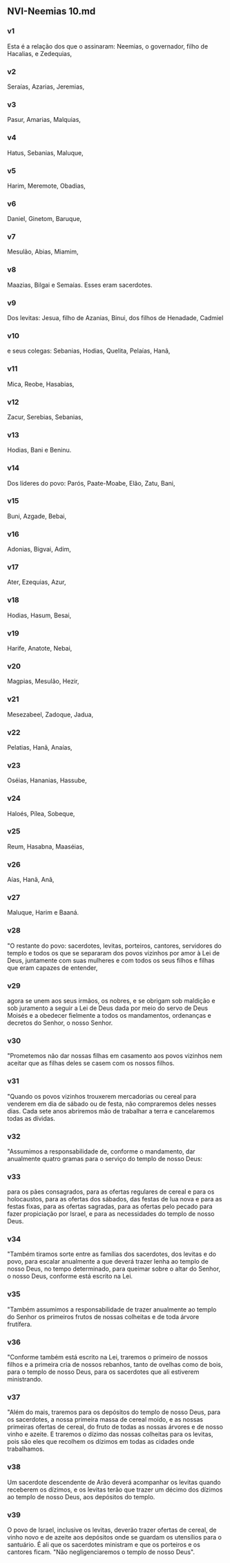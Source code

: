## NVI-Neemias 10.md
### v1
 Esta é a relação dos que o assinaram: Neemias, o governador, filho de Hacalias, e Zedequias,
### v2
 Seraías, Azarias, Jeremias,
### v3
 Pasur, Amarias, Malquias,
### v4
 Hatus, Sebanias, Maluque,
### v5
 Harim, Meremote, Obadias,
### v6
 Daniel, Ginetom, Baruque,
### v7
 Mesulão, Abias, Miamim,
### v8
 Maazias, Bilgai e Semaías. Esses eram sacerdotes.
### v9
 Dos levitas: Jesua, filho de Azanias, Binui, dos filhos de Henadade, Cadmiel
### v10
 e seus colegas: Sebanias, Hodias, Quelita, Pelaías, Hanã,
### v11
 Mica, Reobe, Hasabias,
### v12
 Zacur, Serebias, Sebanias,
### v13
 Hodias, Bani e Beninu.
### v14
 Dos líderes do povo: Parós, Paate-Moabe, Elão, Zatu, Bani,
### v15
 Buni, Azgade, Bebai,
### v16
 Adonias, Bigvai, Adim,
### v17
 Ater, Ezequias, Azur,
### v18
 Hodias, Hasum, Besai,
### v19
 Harife, Anatote, Nebai,
### v20
 Magpias, Mesulão, Hezir,
### v21
 Mesezabeel, Zadoque, Jadua,
### v22
 Pelatias, Hanã, Anaías,
### v23
 Oséias, Hananias, Hassube,
### v24
 Haloés, Pílea, Sobeque,
### v25
 Reum, Hasabna, Maaséias,
### v26
 Aías, Hanã, Anã,
### v27
 Maluque, Harim e Baaná.
### v28
 "O restante do povo: sacerdotes, levitas, porteiros, cantores, servidores do templo e todos os que se separaram dos povos vizinhos por amor à Lei de Deus, juntamente com suas mulheres e com todos os seus filhos e filhas que eram capazes de entender,
### v29
 agora se unem aos seus irmãos, os nobres, e se obrigam sob maldição e sob juramento a seguir a Lei de Deus dada por meio do servo de Deus Moisés e a obedecer fielmente a todos os mandamentos, ordenanças e decretos do Senhor, o nosso Senhor.
### v30
 "Prometemos não dar nossas filhas em casamento aos povos vizinhos nem aceitar que as filhas deles se casem com os nossos filhos.
### v31
 "Quando os povos vizinhos trouxerem mercadorias ou cereal para venderem em dia de sábado ou de festa, não compraremos deles nesses dias. Cada sete anos abriremos mão de trabalhar a terra e cancelaremos todas as dívidas.
### v32
 "Assumimos a responsabilidade de, conforme o mandamento, dar anualmente quatro gramas para o serviço do templo de nosso Deus:
### v33
 para os pães consagrados, para as ofertas regulares de cereal e para os holocaustos, para as ofertas dos sábados, das festas de lua nova e para as festas fixas, para as ofertas sagradas, para as ofertas pelo pecado para fazer propiciação por Israel, e para as necessidades do templo de nosso Deus.
### v34
 "Também tiramos sorte entre as famílias dos sacerdotes, dos levitas e do povo, para escalar anualmente a que deverá trazer lenha ao templo de nosso Deus, no tempo determinado, para queimar sobre o altar do Senhor, o nosso Deus, conforme está escrito na Lei.
### v35
 "Também assumimos a responsabilidade de trazer anualmente ao templo do Senhor os primeiros frutos de nossas colheitas e de toda árvore frutífera.
### v36
 "Conforme também está escrito na Lei, traremos o primeiro de nossos filhos e a primeira cria de nossos rebanhos, tanto de ovelhas como de bois, para o templo de nosso Deus, para os sacerdotes que ali estiverem ministrando.
### v37
 "Além do mais, traremos para os depósitos do templo de nosso Deus, para os sacerdotes, a nossa primeira massa de cereal moído, e as nossas primeiras ofertas de cereal, do fruto de todas as nossas árvores e de nosso vinho e azeite. E traremos o dízimo das nossas colheitas para os levitas, pois são eles que recolhem os dízimos em todas as cidades onde trabalhamos.
### v38
 Um sacerdote descendente de Arão deverá acompanhar os levitas quando receberem os dízimos, e os levitas terão que trazer um décimo dos dízimos ao templo de nosso Deus, aos depósitos do templo.
### v39
 O povo de Israel, inclusive os levitas, deverão trazer ofertas de cereal, de vinho novo e de azeite aos depósitos onde se guardam os utensílios para o santuário. É ali que os sacerdotes ministram e que os porteiros e os cantores ficam. "Não negligenciaremos o templo de nosso Deus".
